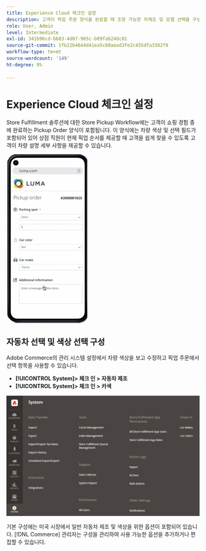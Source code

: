```yaml
---
title: Experience Cloud 체크인 설정
description: 고객이 픽업 주문 양식을 완료할 때 조정 가능한 차제조 및 모델 선택을 구성합니다.
role: User, Admin
level: Intermediate
exl-id: 341b96cd-bb83-4d07-965c-b09fab24dc81
source-git-commit: 1fb22b4644d41ea5c60aead3fe2c455dfa3382f8
workflow-type: tm+mt
source-wordcount: '149'
ht-degree: 0%

---
```


# Experience Cloud 체크인 설정

Store Fulfillment 솔루션에 대한 Store Pickup Workflow에는 고객이 쇼핑 경험 중에 완료하는 Pickup Order 양식이 포함됩니다. 이 양식에는 차량 색상 및 선택 필드가 포함되어 있어 상점 직원이 현재 픽업 순서를 제공할 때 고객을 쉽게 찾을 수 있도록 고객이 차량 설명 세부 사항을 제공할 수 있습니다.

![[!DNL Check-In Experience Car Make] 및 [!DNL Model] 경측 픽업용 설정](assets/checkin-system-settings-car-options.png)

## 자동차 선택 및 색상 선택 구성

Adobe Commerce의 관리 시스템 설정에서 차량 색상을 보고 수정하고 픽업 주문에서 선택 항목을 사용할 수 있습니다.

- **[!UICONTROL System]> 체크 인 > 자동차 제조**
- **[!UICONTROL System]> 체크 인 > 카색**

![[!DNL Check-In Experience system configuration for curbside pickup]](assets/check-in-experience-system-config.png)

기본 구성에는 미국 시장에서 일반 자동차 제조 및 색상을 위한 옵션이 포함되어 있습니다. [!DNL Commerce] 관리자는 구성을 관리하여 사용 가능한 옵션을 추가하거나 편집할 수 있습니다.
